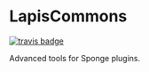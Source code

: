LapisCommons
=============
[![travis badge](https://api.travis-ci.org/LapisBlue/Commons.svg)](https://travis-ci.org/LapisBlue/Commons/)

Advanced tools for Sponge plugins.
